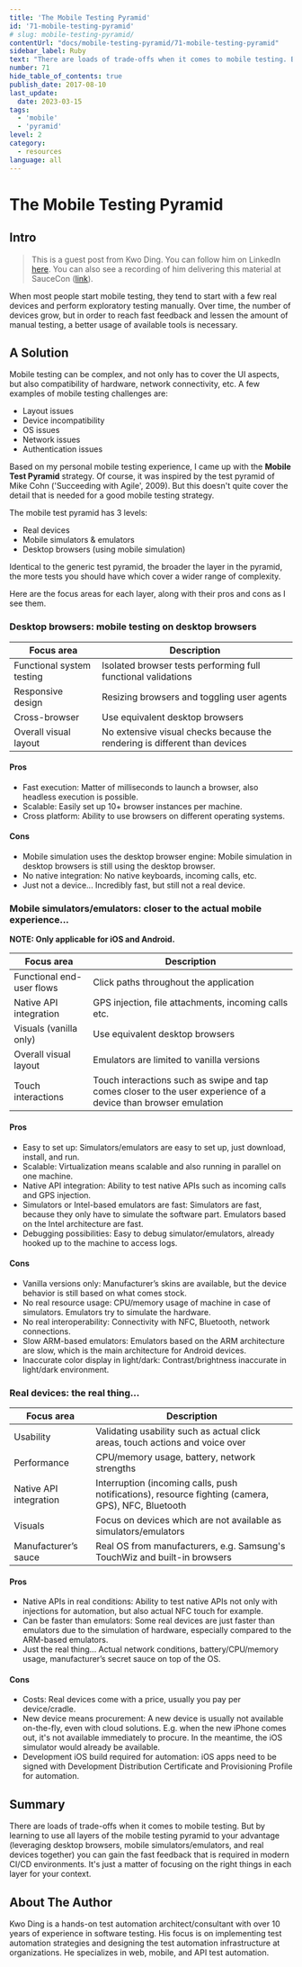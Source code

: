 ```yaml
---
title: 'The Mobile Testing Pyramid'
id: '71-mobile-testing-pyramid'
# slug: mobile-testing-pyramid/
contentUrl: "docs/mobile-testing-pyramid/71-mobile-testing-pyramid"
sidebar_label: Ruby 
text: "There are loads of trade-offs when it comes to mobile testing. But by learning to use all layers of the mobile testing pyramid to your advantage you can gain the fast feedback that is required in modern CI/CD environments."
number: 71
hide_table_of_contents: true
publish_date: 2017-08-10
last_update:
  date: 2023-03-15
tags:
  - 'mobile'
  - 'pyramid'
level: 2
category: 
  - resources
language: all
---
```


# The Mobile Testing Pyramid

## Intro

>This is a guest post from Kwo Ding. You can follow him on LinkedIn [here](https://www.linkedin.com/in/kwoding/). You can also see a recording of him delivering this material at SauceCon ([link](https://www.youtube.com/watch?v=ACP6N1L62AU)).

When most people start mobile testing, they tend to start with a few real devices and perform exploratory testing manually. Over time, the number of devices grow, but in order to reach fast feedback and lessen the amount of manual testing, a better usage of available tools is necessary.

## A Solution

Mobile testing can be complex, and not only has to cover the UI aspects, but also compatibility of hardware, network connectivity, etc. A few examples of mobile testing challenges are:

- Layout issues
- Device incompatibility
- OS issues
- Network issues
- Authentication issues

Based on my personal mobile testing experience, I came up with the **Mobile Test Pyramid** strategy. Of course, it was inspired by the test pyramid of Mike Cohn ('Succeeding with Agile', 2009). But this doesn't quite cover the detail that is needed for a good mobile testing strategy.

The mobile test pyramid has 3 levels:

- Real devices
- Mobile simulators & emulators
- Desktop browsers (using mobile simulation)


Identical to the generic test pyramid, the broader the layer in the pyramid, the more tests you should have which cover a wider range of complexity.

Here are the focus areas for each layer, along with their pros and cons as I see them.

### Desktop browsers: mobile testing on desktop browsers

| Focus area                | Description                                                                |
| ------------------------- | -------------------------------------------------------------------------- |
| Functional system testing | Isolated browser tests performing full functional validations              |
| Responsive design         | Resizing browsers and toggling user agents                                 |
| Cross-browser             | Use equivalent desktop browsers                                            |
| Overall visual layout     | No extensive visual checks because the rendering is different than devices |

#### Pros

- Fast execution: Matter of milliseconds to launch a browser, also headless execution is possible.
- Scalable: Easily set up 10+ browser instances per machine.
- Cross platform: Ability to use browsers on different operating systems.

#### Cons

- Mobile simulation uses the desktop browser engine: Mobile simulation in desktop browsers is still using the desktop browser.
- No native integration: No native keyboards, incoming calls, etc.
- Just not a device... Incredibly fast, but still not a real device.

### Mobile simulators/emulators: closer to the actual mobile experience...

**NOTE: Only applicable for iOS and Android.**

| Focus area                | Description                                                                                                     |
| ------------------------- | --------------------------------------------------------------------------------------------------------------- |
| Functional end-user flows | Click paths throughout the application                                                                          |
| Native API integration    | GPS injection, file attachments, incoming calls etc.                                                            |
| Visuals (vanilla only)    | Use equivalent desktop browsers                                                                                 |
| Overall visual layout     | Emulators are limited to vanilla versions                                                                       |
| Touch interactions        | Touch interactions such as swipe and tap comes closer to the user experience of a device than browser emulation |

#### Pros

- Easy to set up: Simulators/emulators are easy to set up, just download, install, and run.
- Scalable: Virtualization means scalable and also running in parallel on one machine.
- Native API integration: Ability to test native APIs such as incoming calls and GPS injection.
- Simulators or Intel-based emulators are fast: Simulators are fast, because they only have to simulate the software part. Emulators based on the Intel architecture are fast.
- Debugging possibilities: Easy to debug simulator/emulators, already hooked up to the machine to access logs.

#### Cons

- Vanilla versions only: Manufacturer’s skins are available, but the device behavior is still based on what comes stock.
- No real resource usage: CPU/memory usage of machine in case of simulators. Emulators try to simulate the hardware.
- No real interoperability: Connectivity with NFC, Bluetooth, network connections.
- Slow ARM-based emulators: Emulators based on the ARM architecture are slow, which is the main architecture for Android devices.
- Inaccurate color display in light/dark: Contrast/brightness inaccurate in light/dark environment.

### Real devices: the real thing...

| Focus area             | Description                                                                                        |
| ---------------------- | -------------------------------------------------------------------------------------------------- |
| Usability              | Validating usability such as actual click areas, touch actions and voice over                      |
| Performance            | CPU/memory usage, battery, network strengths                                                       |
| Native API integration | Interruption (incoming calls, push notifications), resource fighting (camera, GPS), NFC, Bluetooth |
| Visuals                | Focus on devices which are not available as simulators/emulators                                   |
| Manufacturer’s sauce   | Real OS from manufacturers, e.g. Samsung's TouchWiz and built-in browsers                          |

#### Pros

- Native APIs in real conditions: Ability to test native APIs not only with injections for automation, but also actual NFC touch for example.
- Can be faster than emulators: Some real devices are just faster than emulators due to the simulation of hardware, especially compared to the ARM-based emulators.
- Just the real thing... Actual network conditions, battery/CPU/memory usage, manufacturer’s secret sauce on top of the OS.

#### Cons

- Costs: Real devices come with a price, usually you pay per device/cradle.
- New device means procurement: A new device is usually not available on-the-fly, even with cloud solutions. E.g. when the new iPhone comes out, it's not available immediately to procure. In the meantime, the iOS simulator would already be available.
- Development iOS build required for automation: iOS apps need to be signed with Development Distribution Certificate and Provisioning Profile for automation.

## Summary

There are loads of trade-offs when it comes to mobile testing. But by learning to use all layers of the mobile testing pyramid to your advantage (leveraging desktop browsers, mobile simulators/emulators, and real devices together) you can gain the fast feedback that is required in modern CI/CD environments. It's just a matter of focusing on the right things in each layer for your context.

## About The Author

Kwo Ding is a hands-on test automation architect/consultant with over 10 years of experience in software testing. His focus is on implementing test automation strategies and designing the test automation infrastructure at organizations. He specializes in web, mobile, and API test automation.
